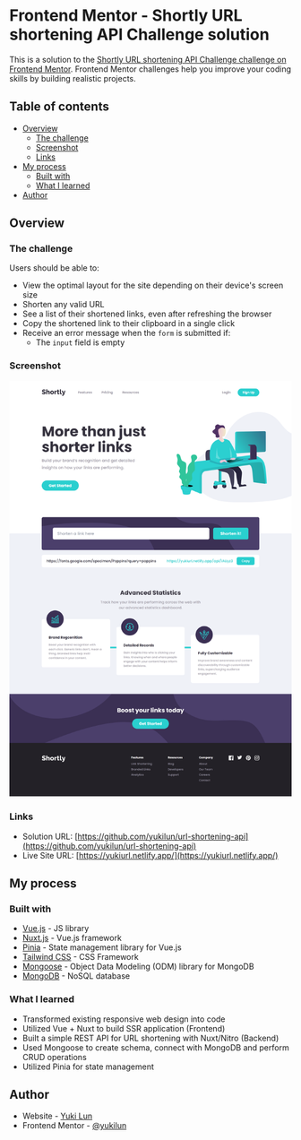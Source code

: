 # Frontend Mentor - Shortly URL shortening API Challenge solution

This is a solution to the [Shortly URL shortening API Challenge challenge on Frontend Mentor](https://www.frontendmentor.io/challenges/url-shortening-api-landing-page-2ce3ob-G). Frontend Mentor challenges help you improve your coding skills by building realistic projects. 

## Table of contents

- [Overview](#overview)
  - [The challenge](#the-challenge)
  - [Screenshot](#screenshot)
  - [Links](#links)
- [My process](#my-process)
  - [Built with](#built-with)
  - [What I learned](#what-i-learned)
- [Author](#author)

## Overview

### The challenge

Users should be able to:

- View the optimal layout for the site depending on their device's screen size
- Shorten any valid URL
- See a list of their shortened links, even after refreshing the browser
- Copy the shortened link to their clipboard in a single click
- Receive an error message when the `form` is submitted if:
  - The `input` field is empty

### Screenshot

![](./public/screenshot-desktop-1.png)

### Links

- Solution URL: [https://github.com/yukilun/url-shortening-api](https://github.com/yukilun/url-shortening-api)
- Live Site URL: [https://yukiurl.netlify.app/](https://yukiurl.netlify.app/)

## My process

### Built with

- [Vue.js](https://vuejs.org/) - JS library
- [Nuxt.js](https://nuxt.com/) - Vue.js framework
- [Pinia](https://pinia.vuejs.org/) - State management library for Vue.js 
- [Tailwind CSS](https://tailwindcss.com/) - CSS Framework
- [Mongoose](https://mongoosejs.com/) - Object Data Modeling (ODM) library for MongoDB
- [MongoDB](https://www.mongodb.com/) - NoSQL database

### What I learned

- Transformed existing responsive web design into code
- Utilized Vue + Nuxt to build SSR application (Frontend)
- Built a simple REST API for URL shortening with Nuxt/Nitro (Backend)
- Used Mongoose to create schema, connect with MongoDB and perform CRUD operations 
- Utilized Pinia for state management

## Author

- Website - [Yuki Lun](https://www.yukilun.com)
- Frontend Mentor - [@yukilun](https://www.frontendmentor.io/profile/yukilun)